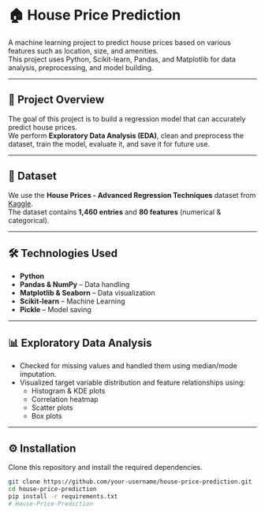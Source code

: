 # 🏠 House Price Prediction

A machine learning project to predict house prices based on various features such as location, size, and amenities.  
This project uses Python, Scikit-learn, Pandas, and Matplotlib for data analysis, preprocessing, and model building.

---

## 📌 Project Overview
The goal of this project is to build a regression model that can accurately predict house prices.  
We perform **Exploratory Data Analysis (EDA)**, clean and preprocess the dataset, train the model, evaluate it, and save it for future use.

---

## 📂 Dataset
We use the **House Prices - Advanced Regression Techniques** dataset from [Kaggle](https://www.kaggle.com/c/house-prices-advanced-regression-techniques).  
The dataset contains **1,460 entries** and **80 features** (numerical & categorical).

---

## 🛠️ Technologies Used
- **Python**
- **Pandas & NumPy** – Data handling
- **Matplotlib & Seaborn** – Data visualization
- **Scikit-learn** – Machine Learning
- **Pickle** – Model saving

---

## 📊 Exploratory Data Analysis
- Checked for missing values and handled them using median/mode imputation.
- Visualized target variable distribution and feature relationships using:
  - Histogram & KDE plots
  - Correlation heatmap
  - Scatter plots
  - Box plots

---

## ⚙️ Installation
Clone this repository and install the required dependencies.

```bash
git clone https://github.com/your-username/house-price-prediction.git
cd house-price-prediction
pip install -r requirements.txt
# House-Price-Prediction
